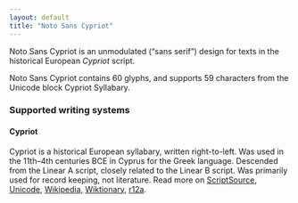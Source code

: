 ```yaml
---
layout: default
title: "Noto Sans Cypriot"
---
```

Noto Sans Cypriot is an unmodulated (“sans serif”) design for texts in the historical European _Cypriot_ script. 

Noto Sans Cypriot contains 60 glyphs, and supports 59 characters from the Unicode block Cypriot Syllabary.


### Supported writing systems


#### Cypriot

Cypriot is a historical European syllabary, written right-to-left. Was used in the 11th–4th centuries BCE in Cyprus for the Greek language. Descended from the Linear A script, closely related to the Linear B script. Was primarily used for record keeping, not literature. Read more on [ScriptSource](https://scriptsource.org/scr/Cprt), [Unicode](https://www.unicode.org/versions/Unicode13.0.0/ch08.pdf#G26417), [Wikipedia](https://en.wikipedia.org/wiki/ISO_15924:Cprt), [Wiktionary](https://en.wiktionary.org/wiki/Category:Cypriot_script), [r12a](https://r12a.github.io/scripts/links?iso=Cprt).


